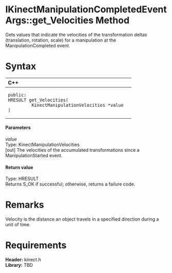 IKinectManipulationCompletedEventArgs::get\_Velocities Method  
=============================================================  

Gets values that indicate the velocities of the transformation deltas (translation, rotation, scale) for a manipulation at the ManipulationCompleted event. <span id="syntaxSection"></span>

Syntax  
======  

<table>
<colgroup>
<col width="100%" />
</colgroup>
<thead>
<tr class="header">
<th align="left">C++</th>
</tr>
</thead>
<tbody>
<tr class="odd">
<td align="left"><pre><code>public:  
HRESULT get_Velocities(  
         KinectManipulationVelocities *value  
)</code></pre></td>
</tr>
</tbody>
</table>

<span id="ID4EG"></span>
#### Parameters  

*value*    
Type: KinectManipulationVelocities  
[out] The velocities of the accumulated transformations since a ManipulationStarted event.  

<span id="ID4EP"></span>
#### Return value  

Type: HRESULT  
Returns S\_OK if successful; otherwise, returns a failure code.  

<span id="remarks"></span>

Remarks  
=======  

Velocity is the distance an object travels in a specified direction during a unit of time.  

<span id="requirements"></span>

Requirements  
============  

**Header:** kinect.h  
**Library:** TBD  



<!--Please do not edit the data in the comment block below.-->
<!--
TOCTitle : get_Velocities Method
RLTitle : IKinectManipulationCompletedEventArgs::get_Velocities Method
KeywordK : get_Velocities method
KeywordK : IKinectManipulationCompletedEventArgs::get_Velocities method
KeywordF : IKinectManipulationCompletedEventArgs::get_Velocities
KeywordF : get_Velocities
KeywordF : Microsoft.Kinect.kinect.IKinectManipulationCompletedEventArgs.get_Velocities(KinectManipulationVelocities@)
KeywordA : M:Microsoft.Kinect.kinect.IKinectManipulationCompletedEventArgs.get_Velocities(KinectManipulationVelocities@)
AssetID : M:Microsoft.Kinect.kinect.IKinectManipulationCompletedEventArgs.get_Velocities(KinectManipulationVelocities@)
Locale : en-us
CommunityContent : 1
APIType : Managed
APILocation : 
APIName : Microsoft.Kinect.kinect.IKinectManipulationCompletedEventArgs::get_Velocities
TargetOS : Windows
TopicType : kbSyntax
DevLang : C++
DocSet : K4Wv2
ProjType : K4Wv2Proj
Technology : Kinect for Windows
Product : Kinect for Windows SDK v2
productversion : 20
-->
